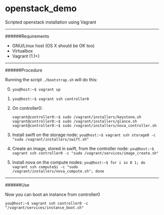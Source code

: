 openstack_demo
==============

Scripted openstack installation using Vagrant

***

######Requirements

* GNU/Linux host (OS X should be OK too)
* Virtualbox
* Vagrant (1.1+)

***

######Procedure

Running the script `./bootstrap.sh` will do this:

0. `you@host:~$ vagrant up`
0. `you@host:~$ vagrant ssh controller0`
0. On controller0:

    ``` 
    vagrant@controller0:~$ sudo /vagrant/installers/keystone.sh
    vagrant@controller0:~$ sudo /vagrant/installers/glance.sh
    vagrant@controller0:~$ sudo /vagrant/installers/nova_controller.sh
    ``` 

0. Install swift on the storage node:
    `you@host:~$ vagrant ssh storage0 -c "sudo /vagrant/installers/swift.sh"`

0. Create an image, stored in swift, from the controller node:
    `you@host:~$ vagrant ssh controller0 -c "sudo /vagrant/services/image_create.sh"`

0. Install nova on the compute nodes:
    `you@host:~$ for i in 0 1; do vagrant ssh compute$i -c "sudo /vagrant/installers/nova_compute.sh"; done`

***

######Use

Now you can boot an instance from controller0

`you@host:~$ vagrant ssh controller0 -c "/vagrant/services/instance_boot.sh"`

